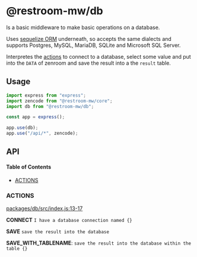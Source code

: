 # @restroom-mw/db

Is a basic middleware to make basic operations on a database.

Uses [sequelize ORM](https://sequelize.org/) underneath, so accepts the same dialects and supports Postgres, MySQL, MariaDB, SQLite and Microsoft SQL Server.

Interpretes the [actions](#actions) to connect to a database, select some value and put into the `DATA` of zenroom and save the result into a the `result` table.

## Usage

```js
import express from "express";
import zencode from "@restroom-mw/core";
import db from "@restroom-mw/db";

const app = express();

app.use(db);
app.use("/api/*", zencode);
```

## API

<!-- Generated by documentation.js. Update this documentation by updating the source code. -->

#### Table of Contents

-   [ACTIONS](#actions)

### ACTIONS

[packages/db/src/index.js:13-17](https://github.com/dyne/restroom-mw/blob/fb5b823272829273208f314c7bdae0c5c9be050b/packages/db/src/index.js#L13-L17 "Source code on GitHub")

**CONNECT** `I have a database connection named {}`

**SAVE** `save the result into the database`

**SAVE_WITH_TABLENAME**: `save the result into the database within the table {}`
